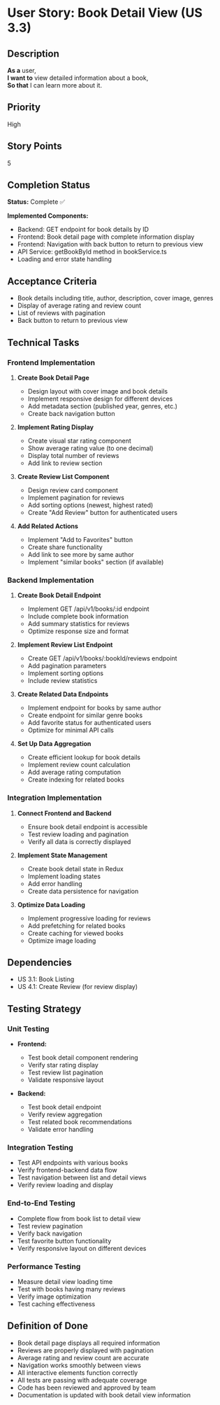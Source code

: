 # User Story: Book Detail View (US 3.3)

## Description
**As a** user,  
**I want to** view detailed information about a book,  
**So that** I can learn more about it.

## Priority
High

## Story Points
5

## Completion Status
**Status:** Complete ✅

**Implemented Components:**
- Backend: GET endpoint for book details by ID
- Frontend: Book detail page with complete information display
- Frontend: Navigation with back button to return to previous view
- API Service: getBookById method in bookService.ts
- Loading and error state handling

## Acceptance Criteria
- Book details including title, author, description, cover image, genres
- Display of average rating and review count
- List of reviews with pagination
- Back button to return to previous view

## Technical Tasks

### Frontend Implementation
1. **Create Book Detail Page**
   - Design layout with cover image and book details
   - Implement responsive design for different devices
   - Add metadata section (published year, genres, etc.)
   - Create back navigation button

2. **Implement Rating Display**
   - Create visual star rating component
   - Show average rating value (to one decimal)
   - Display total number of reviews
   - Add link to review section

3. **Create Review List Component**
   - Design review card component
   - Implement pagination for reviews
   - Add sorting options (newest, highest rated)
   - Create "Add Review" button for authenticated users

4. **Add Related Actions**
   - Implement "Add to Favorites" button
   - Create share functionality
   - Add link to see more by same author
   - Implement "similar books" section (if available)

### Backend Implementation
1. **Create Book Detail Endpoint**
   - Implement GET /api/v1/books/:id endpoint
   - Include complete book information
   - Add summary statistics for reviews
   - Optimize response size and format

2. **Implement Review List Endpoint**
   - Create GET /api/v1/books/:bookId/reviews endpoint
   - Add pagination parameters
   - Implement sorting options
   - Include review statistics

3. **Create Related Data Endpoints**
   - Implement endpoint for books by same author
   - Create endpoint for similar genre books
   - Add favorite status for authenticated users
   - Optimize for minimal API calls

4. **Set Up Data Aggregation**
   - Create efficient lookup for book details
   - Implement review count calculation
   - Add average rating computation
   - Create indexing for related books

### Integration Implementation
1. **Connect Frontend and Backend**
   - Ensure book detail endpoint is accessible
   - Test review loading and pagination
   - Verify all data is correctly displayed

2. **Implement State Management**
   - Create book detail state in Redux
   - Implement loading states
   - Add error handling
   - Create data persistence for navigation

3. **Optimize Data Loading**
   - Implement progressive loading for reviews
   - Add prefetching for related books
   - Create caching for viewed books
   - Optimize image loading

## Dependencies
- US 3.1: Book Listing
- US 4.1: Create Review (for review display)

## Testing Strategy

### Unit Testing
- **Frontend:**
  - Test book detail component rendering
  - Verify star rating display
  - Test review list pagination
  - Validate responsive layout

- **Backend:**
  - Test book detail endpoint
  - Verify review aggregation
  - Test related book recommendations
  - Validate error handling

### Integration Testing
- Test API endpoints with various books
- Verify frontend-backend data flow
- Test navigation between list and detail views
- Verify review loading and display

### End-to-End Testing
- Complete flow from book list to detail view
- Test review pagination
- Verify back navigation
- Test favorite button functionality
- Verify responsive layout on different devices

### Performance Testing
- Measure detail view loading time
- Test with books having many reviews
- Verify image optimization
- Test caching effectiveness

## Definition of Done
- Book detail page displays all required information
- Reviews are properly displayed with pagination
- Average rating and review count are accurate
- Navigation works smoothly between views
- All interactive elements function correctly
- All tests are passing with adequate coverage
- Code has been reviewed and approved by team
- Documentation is updated with book detail view information
